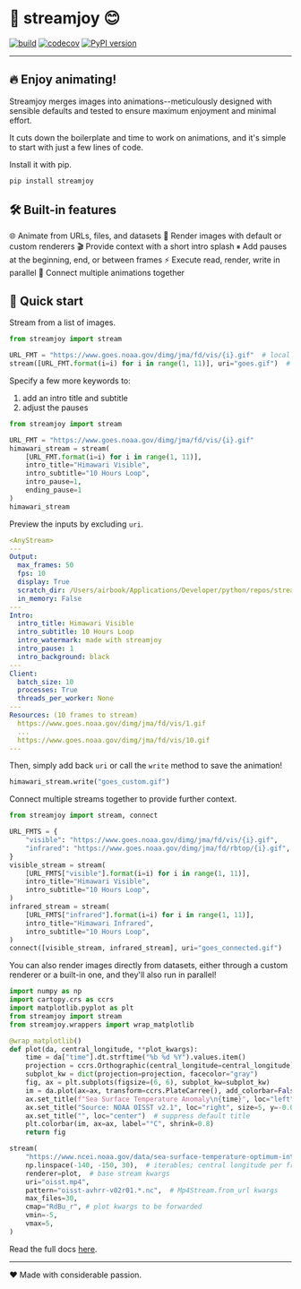 # 🌈 streamjoy 😊

[![build](https://github.com/ahuang11/streamjoy/workflows/Build/badge.svg)](https://github.com/ahuang11/streamjoy/actions) [![codecov](https://codecov.io/gh/ahuang11/streamjoy/branch/master/graph/badge.svg)](https://codecov.io/gh/ahuang11/streamjoy) [![PyPI version](https://badge.fury.io/py/streamjoy.svg)](https://badge.fury.io/py/streamjoy)

---

## 🔥 Enjoy animating!

Streamjoy merges images into animations--meticulously designed with sensible defaults and tested to ensure maximum enjoyment and minimal effort.

It cuts down the boilerplate and time to work on animations, and it's simple to start with just a few lines of code.

Install it with pip.
```python
pip install streamjoy
```

## 🛠️ Built-in features

🌐 Animate from URLs, files, and datasets
🎨 Render images with default or custom renderers
🎬 Provide context with a short intro splash
⏸ Add pauses at the beginning, end, or between frames
⚡ Execute read, render, write in parallel
🔗 Connect multiple animations together

## 🚀 Quick start

Stream from a list of images.

```python
from streamjoy import stream

URL_FMT = "https://www.goes.noaa.gov/dimg/jma/fd/vis/{i}.gif"  # local files work too!
stream([URL_FMT.format(i=i) for i in range(1, 11)], uri="goes.gif")  # .gif and .mp4 supported
```

Specify a few more keywords to:

1. add an intro title and subtitle
2. adjust the pauses

```python
from streamjoy import stream

URL_FMT = "https://www.goes.noaa.gov/dimg/jma/fd/vis/{i}.gif"
himawari_stream = stream(
    [URL_FMT.format(i=i) for i in range(1, 11)],
    intro_title="Himawari Visible",
    intro_subtitle="10 Hours Loop",
    intro_pause=1,
    ending_pause=1
)
himawari_stream
```

Preview the inputs by excluding `uri`.

```yaml
<AnyStream>
---
Output:
  max_frames: 50
  fps: 10
  display: True
  scratch_dir: /Users/airbook/Applications/Developer/python/repos/streamjoy/_NOTEBOOKS/streamjoy_scratch
  in_memory: False
---
Intro:
  intro_title: Himawari Visible
  intro_subtitle: 10 Hours Loop
  intro_watermark: made with streamjoy
  intro_pause: 1
  intro_background: black
---
Client:
  batch_size: 10
  processes: True
  threads_per_worker: None
---
Resources: (10 frames to stream)
  https://www.goes.noaa.gov/dimg/jma/fd/vis/1.gif
  ...
  https://www.goes.noaa.gov/dimg/jma/fd/vis/10.gif
---
```

Then, simply add back `uri` or call the `write` method to save the animation!

```python
himawari_stream.write("goes_custom.gif")
```

Connect multiple streams together to provide further context.

```python
from streamjoy import stream, connect

URL_FMTS = {
    "visible": "https://www.goes.noaa.gov/dimg/jma/fd/vis/{i}.gif",
    "infrared": "https://www.goes.noaa.gov/dimg/jma/fd/rbtop/{i}.gif",
}
visible_stream = stream(
    [URL_FMTS["visible"].format(i=i) for i in range(1, 11)],
    intro_title="Himawari Visible",
    intro_subtitle="10 Hours Loop",
)
infrared_stream = stream(
    [URL_FMTS["infrared"].format(i=i) for i in range(1, 11)],
    intro_title="Himawari Infrared",
    intro_subtitle="10 Hours Loop",
)
connect([visible_stream, infrared_stream], uri="goes_connected.gif")
```

You can also render images directly from datasets, either through a custom renderer or a built-in one, and they'll also run in parallel!

```python
import numpy as np
import cartopy.crs as ccrs
import matplotlib.pyplot as plt
from streamjoy import stream
from streamjoy.wrappers import wrap_matplotlib

@wrap_matplotlib()
def plot(da, central_longitude, **plot_kwargs):
    time = da["time"].dt.strftime("%b %d %Y").values.item()
    projection = ccrs.Orthographic(central_longitude=central_longitude)
    subplot_kw = dict(projection=projection, facecolor="gray")
    fig, ax = plt.subplots(figsize=(6, 6), subplot_kw=subplot_kw)
    im = da.plot(ax=ax, transform=ccrs.PlateCarree(), add_colorbar=False, **plot_kwargs)
    ax.set_title(f"Sea Surface Temperature Anomaly\n{time}", loc="left", transform=ax.transAxes)
    ax.set_title("Source: NOAA OISST v2.1", loc="right", size=5, y=-0.01)
    ax.set_title("", loc="center")  # suppress default title
    plt.colorbar(im, ax=ax, label="°C", shrink=0.8)
    return fig

stream(
    "https://www.ncei.noaa.gov/data/sea-surface-temperature-optimum-interpolation/v2.1/access/avhrr/201008/",
    np.linspace(-140, -150, 30),  # iterables; central longitude per frame (30 frames)
    renderer=plot,  # base stream kwargs
    uri="oisst.mp4",
    pattern="oisst-avhrr-v02r01.*.nc",  # Mp4Stream.from_url kwargs
    max_files=30,
    cmap="RdBu_r", # plot kwargs to be forwarded
    vmin=-5,
    vmax=5,
)
```

Read the full docs [here](https://ahuang11.github.io/streamjoy/).

---

❤️ Made with considerable passion.
